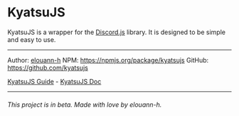 # KyatsuJS

KyatsuJS is a wrapper for the [Discord.js](https://discord.js.org) library. It is designed to be simple and easy to use.

---

Author: [elouann-h](https://github.com/elouann-h)
NPM: https://npmjs.org/package/kyatsujs
GitHub: https://github.com/kyatsujs

[KyatsuJS Guide](https://kyatsujs.gitbook.io/guide/) - [KyatsuJS Doc](https://kyatsujs.gitbook.io/doc/)

---

###### This project is in beta. Made with love by elouann-h.